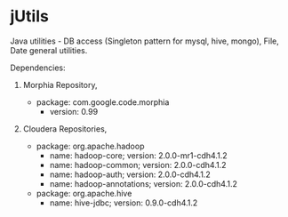 jUtils
======

Java utilities - DB access (Singleton pattern for mysql, hive, mongo), File, Date general utilities.

Dependencies:

1. Morphia Repository, 

    * package: com.google.code.morphia  
        - version: 0.99

2. Cloudera Repositories, 

    * package: org.apache.hadoop  
        - name: hadoop-core; version: 2.0.0-mr1-cdh4.1.2  
        - name: hadoop-common; version: 2.0.0-cdh4.1.2  
        - name: hadoop-auth; version: 2.0.0-cdh4.1.2  
        - name: hadoop-annotations; version: 2.0.0-cdh4.1.2  
    * package: org.apache.hive  
        - name: hive-jdbc; version: 0.9.0-cdh4.1.2  

